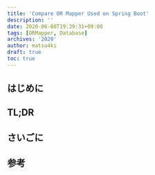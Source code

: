 ```yaml
---
title: 'Compare OR Mapper Used on Spring Boot'
description: ''
date: 2020-06-08T19:39:31+09:00
tags: [ORMapper, Database]
archives: '2020'
author: matsu4ki
draft: true
toc: true
---
```


## はじめに

## TL;DR

## さいごに

## 参考
